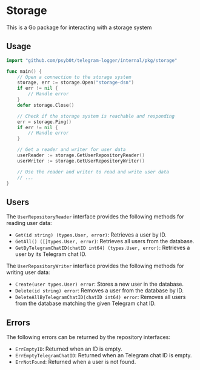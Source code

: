 # Storage

This is a Go package for interacting with a storage system

## Usage

```go
import "github.com/psyb0t/telegram-logger/internal/pkg/storage"

func main() {
	// Open a connection to the storage system
	storage, err := storage.Open("storage-dsn")
	if err != nil {
		// Handle error
	}
	defer storage.Close()

	// Check if the storage system is reachable and responding
	err = storage.Ping()
	if err != nil {
		// Handle error
	}

	// Get a reader and writer for user data
	userReader := storage.GetUserRepositoryReader()
	userWriter := storage.GetUserRepositoryWriter()

	// Use the reader and writer to read and write user data
	// ...
}
```

## Users

The `UserRepositoryReader` interface provides the following methods for reading user data:

- `Get(id string) (types.User, error)`: Retrieves a user by ID.
- `GetAll() ([]types.User, error)`: Retrieves all users from the database.
- `GetByTelegramChatID(chatID int64) (types.User, error)`: Retrieves a user by its Telegram chat ID.

The `UserRepositoryWriter` interface provides the following methods for writing user data:

- `Create(user types.User) error`: Stores a new user in the database.
- `Delete(id string) error`: Removes a user from the database by ID.
- `DeleteAllByTelegramChatID(chatID int64) error`: Removes all users from the database matching the given Telegram chat ID.

## Errors

The following errors can be returned by the repository interfaces:

- `ErrEmptyID`: Returned when an ID is empty.
- `ErrEmptyTelegramChatID`: Returned when an Telegram chat ID is empty.
- `ErrNotFound`: Returned when a user is not found.
